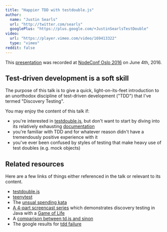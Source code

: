 ```yaml
---
title: "Happier TDD with testdouble.js"
author:
  name: "Justin Searls"
  url: "http://twitter.com/searls"
  googlePlus: "https://plus.google.com/+JustinSearlsTestDouble"
video:
  url: "https://player.vimeo.com/video/169413322"
  type: "vimeo"
reddit: false
---
```


This [presentation](https://vimeo.com/169413322) was recorded at
[NodeConf Oslo 2016](http://oslo.nodeconf.com) on June 4th, 2016.

## Test-driven development is a soft skill

The purpose of this talk is to give a quick, light-on-its-feet introduction to
an unorthodox discipline of test-driven development ("TDD") that I've termed
"Discovery Testing".

You may enjoy the content of this talk if:

* you're interested in
[testdouble.js](https://github.com/testdouble/testdouble.js), but don't want to
start by diving into its relatively exhausting
[documentation](https://github.com/testdouble/testdouble.js/tree/master/docs)
* you're familiar with TDD and for whatever reason didn't have a tremendously
positive experience with it
* you've ever been confused by styles of testing that make heavy use of test
doubles (e.g. mock objects)

## Related resources

Here are a few links of things either referenced in the talk or relevant to its
content.

* [testdouble.js](https://github.com/testdouble/testdouble.js)
* [teenytest](https://github.com/testdouble/teenytest)
* The [unsual spending kata](https://github.com/testdouble/unusual-spending)
* [A 4-part screencast
series](http://blog.testdouble.com/posts/2015-09-10-how-i-use-test-doubles.html)
which demonstrates discovery testing in Java with a [Game of
Life](https://en.wikipedia.org/wiki/Conway's_Game_of_Life)
* A [comparison between td.js and
sinon](http://blog.testdouble.com/posts/2016-03-13-testdouble-vs-sinon.html)
* The google results for [tdd
failure](http://www.google.com/search?q=tdd%20failure)

